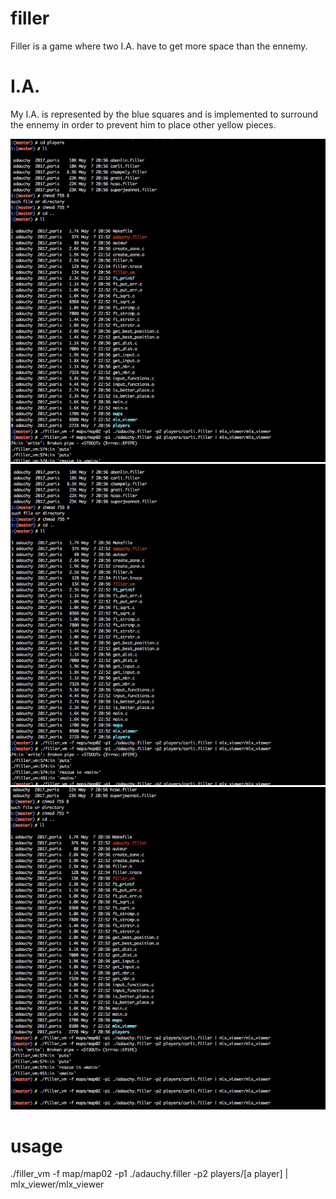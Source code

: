 # filler
Filler is a game where two I.A. have to get more space than the ennemy.

# I.A.
My I.A. is represented by the blue squares and is implemented to surround the ennemy in order to prevent him to place other yellow pieces.

![alt text](https://github.com/antoinedauchy/filler/blob/master/ScreenShot%20filler1.gif)
![alt text](https://github.com/antoinedauchy/filler/blob/master/ScreenShot%20filler2.gif)
![alt text](https://github.com/antoinedauchy/filler/blob/master/ScreenShot%20filler3.gif)
# usage
./filler_vm -f map/map02 -p1 ./adauchy.filler -p2 players/[a player] | mlx_viewer/mlx_viewer
